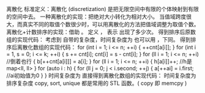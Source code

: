 离散化
标准定义：离散化 (discretization) 是把无限空间中有限的个体映射到有限的空间中去。
一种离散化的实现：把绝对大小转化为相对大小。
当值域跨度很大，而真实不同的取值个数很少时，可以用离散化的方法把值域调整为取值个数。
离散化+计数排序的实现：借助 。
定义 ， 表示 出现了多少次。
得到排序后原数组的实现代码：
考虑到 自带的复杂度，时间复杂度为
也可以用 ，下同。
得到排序后离散化数组的实现代码：
for (int i = 1; i <= n; ++i)
{
++cnt[a[i]];
}
for (int i = 1, s = 0; i <= k; ++i)
{
s += cnt[i];
cnt[i] = s - cnt[i];
}
for (ll i = 1; i <= n; ++i) //倒着也行
{
b[++cnt[a[i]]] = a[i];
}
for (ll i = 1; i <= n; ++i)
{
h[a[i]]++; //h是map<ll, ll>
}
for (auto i : h)
{
for (ll j = 0; j < i.second; ++j)
{
a[++ai] = i.first; //ai初始值为0
}
}
时间复杂度为
直接得到离散化数组的实现代码：
时间复杂度为排序复杂度
copy, sort, unique 都是常用的 STL 函数。( copy 即 memcpy )

